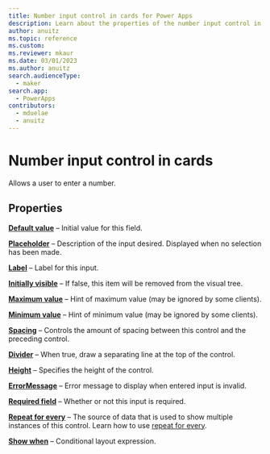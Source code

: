 ```yaml
---
title: Number input control in cards for Power Apps
description: Learn about the properties of the number input control in cards for Power Apps.
author: anuitz
ms.topic: reference
ms.custom: 
ms.reviewer: mkaur
ms.date: 03/01/2023
ms.author: anuitz
search.audienceType:
  - maker
search.app:
  - PowerApps
contributors:
  - mduelae
  - anuitz
---
```


# Number input control in cards

Allows a user to enter a number.

## Properties

**[Default value](control-reference.md#d)** – Initial value for this field.

**[Placeholder](control-reference.md#p)** – Description of the input desired. Displayed when no selection has been made.

**[Label](control-reference.md#l)** – Label for this input.

**[Initially visible](control-reference.md#i)** – If false, this item will be removed from the visual tree.

**[Maximum value](control-reference.md#m)** – Hint of maximum value (may be ignored by some clients).

**[Minimum value](control-reference.md#m)** – Hint of minimum value (may be ignored by some clients).

**[Spacing](control-reference.md#s)** – Controls the amount of spacing between this control and the preceding control.

**[Divider](control-reference.md#d)** – When true, draw a separating line at the top of the control.

**[Height](control-reference.md#h)** – Specifies the height of the control.

**[ErrorMessage](control-reference.md#e)** – Error message to display when entered input is invalid.

**[Required field](control-reference.md#r)** – Whether or not this input is required.

**[Repeat for every](control-reference.md#r)** – The source of data that is used to show multiple instances of this control. Learn how to use [repeat for every](repeat-for-every.md).

**[Show when](control-reference.md#s)** – Conditional layout expression.
